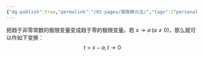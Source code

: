```yaml
---
{"dg-publish":true,"permalink":"/02-pages/极限换元法/","tags":["personal/blog","高等数学/极限"]}
---
```


把趋于非零常数的极限变量变成趋于零的极限变量。若 $\displaystyle x\to a\,(a\neq 0)$，那么就可以作如下变换：
$$
t = x-a,\,t\to 0
$$
